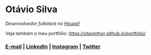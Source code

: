 # Otávio Silva

_Desenvolvedor fullstack no [Houpa!](https://www.houpa.app)_

Veja também o meu portfólio: https://otaviothor.github.io/portfolio/

### [E-mail](mailto:otaviosilva2632@gmail.com) | [LinkedIn](https://www.linkedin.com/in/otaviosilva02) | [Instagram](https://www.instagram.com/otaviothor_) | [Twitter](https://twitter.com/otaviothor_)
